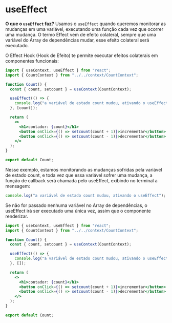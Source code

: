 # useEffect

**O que o `useEffect` faz?** Usamos o `useEffect` quando queremos monitorar as mudanças em uma variável, executando uma função cada vez que ocorrer uma mudança. O termo Effect vem de efeito colateral, sempre que uma variável do Array de dependências mudar, esse efeito colateral será executado.

O Effect Hook (Hook de Efeito) te permite executar efeitos colaterais em componentes funcionais:

```jsx
import { useContext, useEffect } from "react";
import { CountContext } from "../../context/CountContext";

function Count() {
  const { count, setcount } = useContext(CountContext);

  useEffect(() => {
    console.log("a variável de estado count mudou, ativando o useEffect");
  }, [count]);

  return (
    <>
      <h1>contador: {count}</h1>
      <button onClick={() => setcount(count + 1)}>incrementar</button>
      <button onClick={() => setcount(count - 1)}>decrementar</button>
    </>
  );
}

export default Count;
```

Nesse exemplo, estamos monitorando as mudanças sofridas pela variável de estado count, e toda vez que essa variável sofrer uma mudança, a função de callback será chamada pelo useEffect, exibindo no terminal a mensagem:

```jsx
console.log("a variável de estado count mudou, ativando o useEffect");
```

Se não for passado nenhuma variável no Array de dependências, o useEffect irá ser executado uma única vez, assim que o componente renderizar.

```jsx
import { useContext, useEffect } from "react";
import { CountContext } from "../../context/CountContext";

function Count() {
  const { count, setcount } = useContext(CountContext);

  useEffect(() => {
    console.log("a variável de estado count mudou, ativando o useEffect");
  }, []);

  return (
    <>
      <h1>contador: {count}</h1>
      <button onClick={() => setcount(count + 1)}>incrementar</button>
      <button onClick={() => setcount(count - 1)}>decrementar</button>
    </>
  );
}

export default Count;
```
